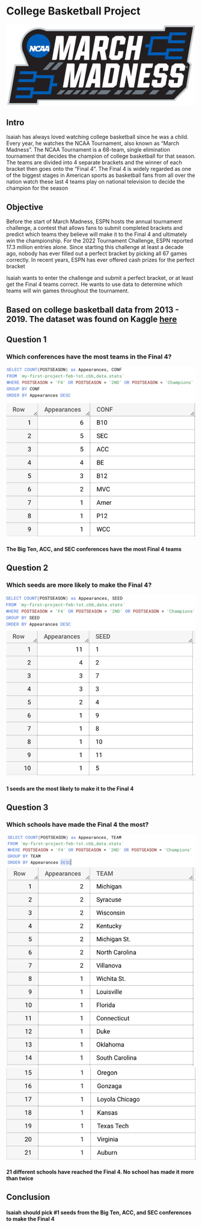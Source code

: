 # College Basketball Project
![](https://github.com/JPascal95/CBB-Project/blob/main/images/March_Madness_logo.png)

## Intro
Isaiah has always loved watching college basketball since he was a child. Every year, he watches the NCAA Tournament, also known as “March Madness”. The NCAA Tournament is a 68-team, single elimination tournament that decides the champion of college basketball for that season. The teams are divided into 4 separate brackets and the winner of each bracket then goes onto the “Final 4”. The Final 4 is widely regarded as one of the biggest stages in American sports as basketball fans from all over the nation watch these last 4 teams play on national television to decide the champion for the season

## Objective
Before the start of March Madness, ESPN hosts the annual tournament challenge, a contest that allows fans to submit completed brackets and predict which teams they believe will make it to the Final 4 and ultimately win the championship. For the 2022 Tournament Challenge, ESPN reported 17.3 million entries alone. Since starting this challenge at least a decade ago, nobody has ever filled out a perfect bracket by picking all 67 games correctly. In recent years, ESPN has ever offered cash prizes for the perfect bracket

Isaiah wants to enter the challenge and submit a perfect bracket, or at least get the Final 4 teams correct. He wants to use data to determine which teams will win games throughout the tournament. 

## Based on college basketball data from 2013 - 2019. The dataset was found on Kaggle [here](https://www.kaggle.com/datasets/andrewsundberg/college-basketball-dataset?resource=download)

## Question 1
### Which conferences have the most teams in the Final 4?

![](https://github.com/JPascal95/CBB-Project/blob/main/images/CONF%20Final%204%20Apps%20Query.png)
![](https://github.com/JPascal95/CBB-Project/blob/main/images/CONF%20Final%204%20Apps.png)
 
#### The Big Ten, ACC, and SEC conferences have the most Final 4 teams

## Question 2
### Which seeds are more likely to make the Final 4?

![](https://github.com/JPascal95/CBB-Project/blob/main/images/Seed%20Final%204%20Apps%20Query.png)
![](https://github.com/JPascal95/CBB-Project/blob/main/images/Seed%20Final%204%20Apps.png)

#### 1 seeds are the most likely to make it to the Final 4


## Question 3
### Which schools have made the Final 4 the most?

![](https://github.com/JPascal95/CBB-Project/blob/main/images/Team%20Final%204%20Apps%20Query.png)
![](https://github.com/JPascal95/CBB-Project/blob/main/images/Team%20Final%204%20Apps%20pt%201.png)
![](https://github.com/JPascal95/CBB-Project/blob/main/images/Team%20Final%204%20Apps%20pt%202.png)

#### 21 different schools have reached the Final 4. No school has made it more than twice

## Conclusion 
#### Isaiah should pick #1 seeds from the Big Ten, ACC, and SEC conferences to make the Final 4

